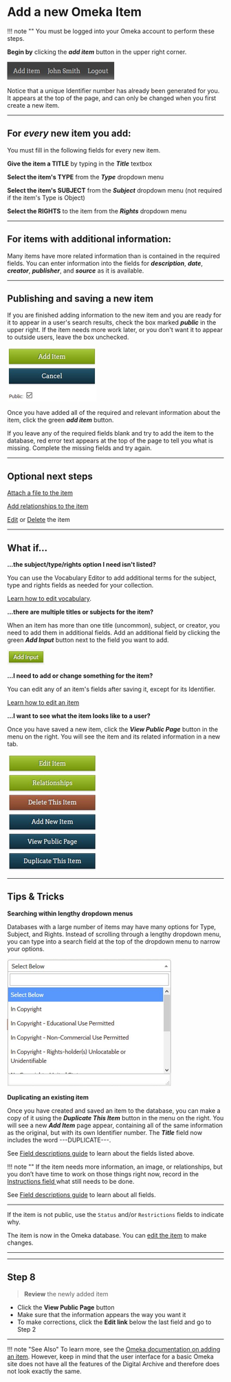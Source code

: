 # Add a new Omeka Item


!!! note ""
    You must be logged into your Omeka account to perform these steps.

**Begin by** clicking the **_add item_** button in the upper right corner. 


![Add Item Button](add-item-1.jpg)

Notice that a unique Identifier number has already been generated for you. It appears at the top of the page, and can only be changed when you first create a new item. 

---

## For *every* new item you add:

You must fill in the following fields for every new item.

**Give the item a TITLE** by typing in the **_Title_** textbox

**Select the item's TYPE** from the **_Type_** dropdown menu

**Select the item's SUBJECT** from the **_Subject_** dropdown menu (not required if the item's Type is Object)

**Select the RIGHTS** to the item from the **_Rights_** dropdown menu

---

## For items with additional information:

Many items have more related information than is contained in the required fields. You can enter information into the fields for **_description_**, **_date_**, **_creator_**, **_publisher_**, and **_source_** as it is available. 

---

## Publishing and saving a new item

If you are finished adding information to the new item and you are ready for it to appear in a user's search results, check the box marked **_public_** in the upper right. If the item needs more work later, or you don't want it to appear to outside users, leave the box unchecked. 

![Saving an Item](add-item-2.jpg)

Once you have added all of the required and relevant information about the item, click the green **_add item_** button.

If you leave any of the required fields blank and try to add the item to the database, red error text appears at the top of the page to tell you what is missing. Complete the missing fields and try again.

---

## Optional next steps

[Attach a file to the item](../attach-file)

[Add relationships to the item](../working-with-relationships)

[Edit](../edit-item) or [Delete](../delete-item) the item

---

## What if...

**...the subject/type/rights option I need isn't listed?**

You can use the Vocabulary Editor to add additional terms for the subject, type and rights fields as needed for your collection.

[Learn how to edit vocabulary](../vocabulary-editor).

**...there are multiple titles or subjects for the item?**

When an item has more than one title (uncommon), subject, or creator, you need to add them in additional fields. Add an additional field by clicking the green **_Add Input_** button next to the field you want to add. 

![Add Input](add-item-4.jpg)


**...I need to add or change something for the item?**

You can edit any of an item's fields after saving it, except for its Identifier.

[Learn how to edit an item](../edit-item)

**...I want to see what the item looks like to a user?**

Once you have saved a new item, click the **_View Public Page_** button in the menu on the right. You will see the item and its related information in a new tab. 

![View Public Page](add-item-3.jpg)

---

## Tips & Tricks

**Searching within lengthy dropdown menus**

Databases with a large number of items may have many options for Type, Subject, and Rights. Instead of scrolling through a lengthy dropdown menu, you can type into a search field at the top of the dropdown menu to narrow your options. 

![Search a Dropdown](add-item-6.jpg)

**Duplicating an existing item**

Once you have created and saved an item to the database, you can make a copy of it using the **_Duplicate This Item_** button in the menu on the right. You will see a new **_Add Item_** page appear, containing all of the same information as the original, but with its own Identifier number. The **_Title_** field now includes the word ---DUPLICATE---.



See [Field descriptions guide](field-descriptions.md) to learn about the fields listed above.






!!! note ""
    If the item needs more information, an image, or relationships, but you don’t
    have time to work on those things right now, record in the
    [Instructions field ](workflow-fields.md) what still needs to be done.

See [Field descriptions guide](field-descriptions.md) to learn about all fields.

---


If the item is not public, use the `Status` and/or `Restrictions` fields to indicate why.


  The item is now in the Omeka database. You can [edit the item](edit-item.md) to make changes.

---
---

## Step 8
> **Review** the newly added item

* Click the **View Public Page** button
* Make sure that the information appears the way you want it
* To make corrections, click the **Edit link** below the last field and go to Step 2

---

!!! note "See Also"
    To learn more, see the [Omeka documentation on adding an item](https://omeka.org/classic/docs/Content/Items/).
    However, keep in mind that the user interface for a basic Omeka site
    does not have all the features of the Digital Archive and therefore does not look exactly the same.